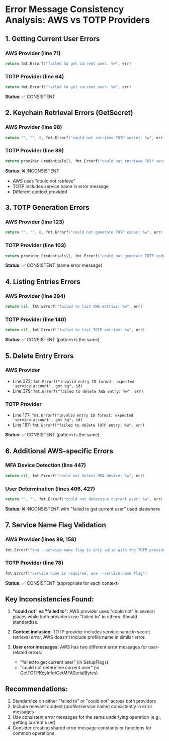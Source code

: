 # Error Message Consistency Analysis: AWS vs TOTP Providers

## 1. Getting Current User Errors

### AWS Provider (line 71)
```go
return fmt.Errorf("failed to get current user: %w", err)
```

### TOTP Provider (line 64)  
```go
return fmt.Errorf("failed to get current user: %w", err)
```

**Status:** ✅ CONSISTENT

## 2. Keychain Retrieval Errors (GetSecret)

### AWS Provider (line 98)
```go
return "", "", 0, fmt.Errorf("could not retrieve TOTP secret: %w", err)
```

### TOTP Provider (line 89)
```go
return provider.Credentials{}, fmt.Errorf("could not retrieve TOTP secret for %s: %w", p.serviceName, err)
```

**Status:** ❌ INCONSISTENT
- AWS uses "could not retrieve"
- TOTP includes service name in error message
- Different context provided

## 3. TOTP Generation Errors

### AWS Provider (line 123)
```go
return "", "", 0, fmt.Errorf("could not generate TOTP codes: %w", err)
```

### TOTP Provider (line 103)
```go
return provider.Credentials{}, fmt.Errorf("could not generate TOTP codes: %w", err)
```

**Status:** ✅ CONSISTENT (same error message)

## 4. Listing Entries Errors

### AWS Provider (line 294)
```go
return nil, fmt.Errorf("failed to list AWS entries: %w", err)
```

### TOTP Provider (line 140)
```go
return nil, fmt.Errorf("failed to list TOTP entries: %w", err)
```

**Status:** ✅ CONSISTENT (pattern is the same)

## 5. Delete Entry Errors

### AWS Provider
- Line 372: `fmt.Errorf("invalid entry ID format: expected 'service:account', got %q", id)`
- Line 379: `fmt.Errorf("failed to delete AWS entry: %w", err)`

### TOTP Provider
- Line 177: `fmt.Errorf("invalid entry ID format: expected 'service:account', got %q", id)`
- Line 187: `fmt.Errorf("failed to delete TOTP entry: %w", err)`

**Status:** ✅ CONSISTENT (pattern is the same)

## 6. Additional AWS-specific Errors

### MFA Device Detection (line 447)
```go
return nil, fmt.Errorf("could not detect MFA device: %w", err)
```

### User Determination (lines 406, 427)
```go
return "", "", fmt.Errorf("could not determine current user: %w", err)
```

**Status:** ❌ INCONSISTENT with "failed to get current user" used elsewhere

## 7. Service Name Flag Validation

### AWS Provider (lines 89, 158)
```go
fmt.Errorf("the --service-name flag is only valid with the TOTP provider, not AWS")
```

### TOTP Provider (line 78)
```go
fmt.Errorf("service name is required, use --service-name flag")
```

**Status:** ✅ CONSISTENT (appropriate for each context)

## Key Inconsistencies Found:

1. **"could not" vs "failed to"**: AWS provider uses "could not" in several places while both providers use "failed to" in others. Should standardize.

2. **Context inclusion**: TOTP provider includes service name in secret retrieval error, AWS doesn't include profile name in similar error.

3. **User error messages**: AWS has two different error messages for user-related errors:
   - "failed to get current user" (in SetupFlags)
   - "could not determine current user" (in GetTOTPKeyInfo/GetMFASerialBytes)

## Recommendations:

1. Standardize on either "failed to" or "could not" across both providers
2. Include relevant context (profile/service name) consistently in error messages
3. Use consistent error messages for the same underlying operation (e.g., getting current user)
4. Consider creating shared error message constants or functions for common operations